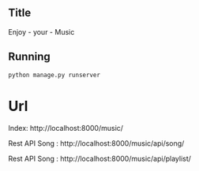 ## Title
Enjoy - your - Music

## Running
```
python manage.py runserver
```

# Url

Index: http://localhost:8000/music/

Rest API Song : http://localhost:8000/music/api/song/

Rest API Song : http://localhost:8000/music/api/playlist/


